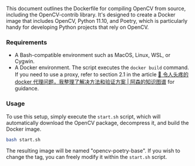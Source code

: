 This document outlines the Dockerfile for compiling OpenCV from source, including the OpenCV-contrib library. It's designed to create a Docker image that includes OpenCV, Python 11.10, and Poetry, which is particularly handy for developing Python projects that rely on OpenCV.

### Requirements

- A Bash-compatible environment such as MacOS, Linux, WSL, or Cygwin.
- A Docker environment. The script executes the `docker build` command. If you need to use a proxy, refer to section 2.1 in the article [🐳 令人头疼的 docker 代理问题，我整理了解决方法和验证方案 | 阿森的知识图谱](https://www.assen.top/blog/2024-10-12-docker-proxy) for guidance.

### Usage

To use this setup, simply execute the `start.sh` script, which will automatically download the OpenCV package, decompress it, and build the Docker image.

```bash
bash start.sh
```

The resulting image will be named "opencv-poetry-base". If you wish to change the tag, you can freely modify it within the `start.sh` script.
